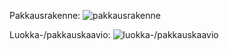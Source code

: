 Pakkausrakenne:
![pakkausrakenne](https://github.com/user-attachments/assets/13a25ae5-055c-4cad-a697-4402c6c7aa21)


Luokka-/pakkauskaavio:
![luokka-/pakkauskaavio](https://github.com/user-attachments/assets/b2b01531-97c6-4f03-92d8-99643c404e30)

